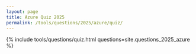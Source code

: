 ```yaml
---
layout: page
title: Azure Quiz 2025
permalink: /tools/questions/2025/azure/quiz/
---
```


{% include tools/questions/quiz.html questions=site.questions_2025_azure %}
